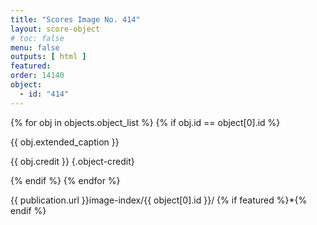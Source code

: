 ```yaml
---
title: "Scores Image No. 414"
layout: score-object
# toc: false
menu: false
outputs: [ html ]
featured: 
order: 14140
object:
  - id: "414"
---
```


{% for obj in objects.object_list %}
{% if obj.id == object[0].id %}

{{ obj.extended_caption }}

{{ obj.credit }} {.object-credit}

{% endif %}
{% endfor %}

<div class="object-credit object-url is-print-only">

{{ publication.url }}image-index/{{ object[0].id }}/ {% if featured %}*{% endif %}

</div>
